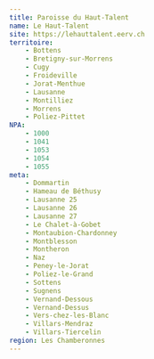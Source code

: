 ```yaml
---
title: Paroisse du Haut-Talent
name: Le Haut-Talent
site: https://lehauttalent.eerv.ch
territoire:
    - Bottens
    - Bretigny-sur-Morrens
    - Cugy
    - Froideville
    - Jorat-Menthue
    - Lausanne
    - Montilliez
    - Morrens
    - Poliez-Pittet
NPA:
    - 1000
    - 1041
    - 1053
    - 1054
    - 1055
meta:
    - Dommartin
    - Hameau de Béthusy
    - Lausanne 25
    - Lausanne 26
    - Lausanne 27
    - Le Chalet-à-Gobet
    - Montaubion-Chardonney
    - Montblesson
    - Montheron
    - Naz
    - Peney-le-Jorat
    - Poliez-le-Grand
    - Sottens
    - Sugnens
    - Vernand-Dessous
    - Vernand-Dessus
    - Vers-chez-les-Blanc
    - Villars-Mendraz
    - Villars-Tiercelin
region: Les Chamberonnes
---
```

